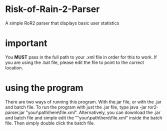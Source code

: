 # Risk-of-Rain-2-Parser
A simple RoR2 parser that displays basic user statistics

# important
You **MUST** pass in the full path to your .xml file in order for this to work. If you are using the .bat file, please edit the file to point to the correct location.

# using the program
There are two ways of running this program. With the.jar file, or with the .jar and batch file. To run the program with just the .jar file, type java -jar ror2-parser.jar "your\path\here\file.xml". Alternatively, you can download the .jar and batch file and simple edit the ""your\path\here\file.xml" inside the batch file. Then simply double click the batch file.
